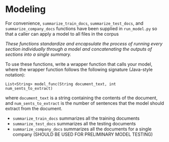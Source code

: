 # Modeling

For convenience, `summarize_train_docs`, `summarize_test_docs`, and `summarize_company_docs` functions have been supplied in `run_model.py` so that a caller can apply a model to all files in the corpus

*These functions standardize and encapsulate the process of running every section individually through a model and concatenating the outputs of sections into a single summary.* 

To use these functions, write a wrapper function that calls your model, where the wrapper function follows the following signature (Java-style notation): 

`List<String> model_func(String document_text, int num_sents_to_extract)`

 where `document_text` is a string containing the contents of the document, and `num_sents_to_extract` is the number of sentences that the model should extract from the document.
 
 * `summarize_train_docs` summarizes all the training documents 
 * `summarize_test_docs` summarizes all the testing documents
 * `summarize_company_docs` summarizes all the documents for a single company (SHOULD BE USED FOR PRELIMINARY MODEL TESTING)
